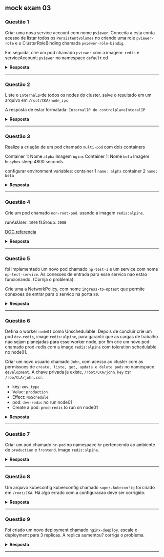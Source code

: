 ## mock exam 03

### Questão 1

Criar uma nova service account com nome  `pviewer`. Conceda a esta conta acesso de listar todos os `PersistentVolumes` no criando uma role `pviewer-role` e u ClusterRoleBinding chamada `pviewer-role-bindig`.

Em seguida, crie um pod chamado `pviewer` com a imagem: `redis` e  serviceAccount: `pviewer` no namespace `default`
cd 
<details>
  <summary><b>Resposta</b></summary>

1. Utilizando somente a linha de comando:

```sh
k create sa pviewer
k get sa 
k create clusterrole --help
k create clusterrole pviewer-role --verb=list --resource=persistentvolumes
k get clusterrole pviewer-role
k create clusterrolebinding --help
k create clusterrolebinding pviewer-role-bindig --clusterrole=pviewer-role --serviceaccount=default:pviewer
k describe clusterrolebinding  pviewer-role-bindig
k run pviewer --image=redis --dry-run=client -o yaml > pviewer.yaml
vim pviewer.yaml
k create apply -f pviewer.yaml
```
- Exemplo de yaml.

```yaml
apiVersion: v1
kind: Pod
metadata:
  creationTimestamp: null
  labels:
    run: pviewer
  name: pviewer
spec:
  serviceAccountName: pviewer
  containers:
  - image: redis
    name: pviewer
    resources: {}
  dnsPolicy: ClusterFirst
  restartPolicy: Always
status: {}
```

- Validando se o pod esta running com o volume.

```sh
k get po 
k describe po pviewer |grep -i service
```

</details>

---

### Questão 2

Liste o `InternalIP`de todos os nodes do cluster. salve o resultado em um arquivo em `/root/CKA/node_ips` 

A resposta de estar formatada: `InternalIP do controlplane`<space>`InteralIP `

<details>
  <summary><b>Resposta</b></summary>
  
[DOC pesquisando externalIP tem um exemplo que pode ser usado apenas alterando para InternalIP](https://kubernetes.io/pt-br/docs/reference/kubectl/cheatsheet/)

- Utilizar a linha de comando:

```sh
k get nodes -o jsonpath='{.items[*].status.addresses[?(@.type=="InternalIP")].address}' > /root/CKA/node_ips
```

- Validando se o pod esta running com o volume.

```sh
cat /root/CKA/node_ips
```

</details>

---

### Questão 3

Realize a criação de um pod chamado `multi-pod` com dois containers 

Container 1: Nome `alpha` Imagem `nginx`
Container 1: Nome `beta` Imagem `busybox` sleep 4800 seconds.

configurar environment variables:
container 1 
`name: alpha`
container 2
`name: beta`

<details>
  <summary><b>Resposta</b></summary>

- Utilizando linha de comando:

```sh
k run multi-pod --image=nginx --dry-run=client -o yaml > multipod.yaml
vim multipod.yaml
```

```yaml
apiVersion: v1
kind: Pod
metadata:
  creationTimestamp: null
  labels:
    run: multipod
  name: multipod
spec:
  containers:
  - image: nginx
    name: alpha
    env:
      - name: "name"
        value: "alpha"      
  - image: busybox
    name: beta
    command:
      - sleep
      - "4800"
    env:
      - name: "name"
        value: "beta"      
    resources: {}
  dnsPolicy: ClusterFirst
  restartPolicy: Always
status: {}
```

- Validando se o namespace foi criado.

```sh
k get po 
k describe po multipod
```

</details>

---

### Questão 4

Crie um pod chamado `non-root-pod`. usando a imagem `redis:alpine`.

runAsUser: `1000`
fsGroup: `2000`

[DOC referencia](https://kubernetes.io/docs/tasks/configure-pod-container/security-context/)

<details>
  <summary><b>Resposta</b></summary>

- Utilizando linha de comando.

```sh
k run non-root-pod --image=redis:alpine --dry-run=client -o yaml > non-root-pod.yaml
vim non-root-pod.yaml
```

- Exemplo de yaml.

```yaml
apiVersion: v1
kind: Pod
metadata:
  creationTimestamp: null
  labels:
    run: non-root-pod
  name: non-root-pod
spec:
  securityContext:
    runAsUser: 1000
    fsGroup: 2000
  containers:
  - image: redis:alpine
    name: non-root-pod
    resources: {}
  dnsPolicy: ClusterFirst
  restartPolicy: Always
status: {}
```

- Realizando a criacao do pod.

```sh
k apply -f non-root-pod.yaml
```

- Validando se o namespace foi criado.

```sh
k get po 
k get po non-root-pod -o yaml
```

</details>

---

### Questão 5

foi implementado um novo pod chamado `np-test-1` e um service com nome `np-test-service`. As conexoes de entrada para esse servico nao estao funcionando. (Corrija o problema).

Crie uma a NetworkPolicy, com nome `ingress-to-nptest` que permite conexoes de entrar para o servico na porta `80`.

<details>
  <summary><b>Resposta</b></summary>

[DOC referencia](https://kubernetes.io/docs/concepts/services-networking/network-policies/)

- Utilizando linha de comando:

```sh
vi  network-policy.yaml
```
- Exemplo de yaml.

```yaml
apiVersion: networking.k8s.io/v1
kind: NetworkPolicy
metadata:
  name: ingress-to-nptest
  namespace: default
spec:
  podSelector:
    matchLabels:
      run: np-test-1
  policyTypes:
    - Ingress
  ingress:
    - 
      ports:
        - protocol: TCP
          port: 80
```

- Validando se o namespace foi criado.

```sh
#subir um container para validar via curl
k run curl --image=alpine/curl --rm -- sh
```

</details>

---

### Questão 6

Defina o worker `node01` como Unschedulable. Depois de concluir crie um pod `dev-redis`, image `redis:alpine`, para garantir que as cargas de trabalho nao sejam planejadas para esse worker node, por fim crie um novo pod chamado prod-redis com a image `redis:alpine` com toleration schedulable no node01.

Criar um novo usuario chamado `John`, com acesso ao cluster com as permissoes de `create, liste, get, update e delete pods` no namespace `development`.
A chave privada ja existe, `/root/CKA/john.key` csr `/roo/CLA/john.csr`.

- key: `env_type`
- Value: `production`
- Effect: `NoSchedule`
- pod: `dev-redis` no run node01
- Create a pod: `prod-redis` to run on node01

<details>
  <summary><b>Resposta</b></summary>

[Documentação](https://kubernetes.io/docs/reference/access-authn-authz/certificate-signing-requests/)

- Utilizando linha de comando:

Crie um arquivo com exemplo abaixo.

```sh
k get no
k taint nodes node01 env_type=production:NoSchedule
k describe node node01
k run dev-redis --image=redis:alpine
k get pods -o wide
k run prod-redis --image=redis:alpine --dry-run=client -o yaml > prod-redis.yaml
vi prod-redis.yaml
```

- Exemplo de yaml.

```yaml
apiVersion: v1
kind: Pod
metadata:
  creationTimestamp: null
  labels:
    run: prod-redis
  name: prod-redis
spec:
  tolerations:
  - key: "env_type"
    operator: "Equal"
    value: "production"
    effect: "NoSchedule"
  containers:
  - image: redis:alpine
    name: prod-redis
    resources: {}
  dnsPolicy: ClusterFirst
  restartPolicy: Always
status: {}
```

- Validando se o namespace foi criado.

```sh
k get pods -o wide
```
</details>

---

### Questão 7

Criar um pod chamado `hr-pod` no namespace `hr` pertencendo ao ambiente de `production` e `frontend`. image `redis:alpine`.

<details>
  <summary><b>Resposta</b></summary>

- Utilizando linha de comando:

```sh
k create ns hr
k run hr-pod -n hr --image=redis:alpine --labels="environment=production,tier=frontend"
```

- Validando se o pod foi criado.

```sh
k get pods -n hr
```

</details>

---

### Questão 8

Um arquivo kubeconfig kubeeconfig chamado `super.kubeconfig` foi criado em `/root/CKA`. Há algo errado com a configuracao deve ser corrigido.

<details>
  <summary><b>Resposta</b></summary>

- Utilizando linha de comando:

```sh
k get nodes --kubeconfig /root/CKA/super.kubeconfig # validar o erro.
cat .kube/config # validar o endpoint
vim /root/CKA/super.kubeconfig # corrigir o endpoint
k get nodes --kubeconfig /root/CKA/super.kubeconfig # validar o erro.
```

</details>

---

### Questão 9

Foi criado um novo deployment chamado `nginx-deeploy`. escale o deployment para 3 replicas. A replica aumentou? corriga o problema. 

<details>
  <summary><b>Resposta</b></summary>

- Utilizando linha de comando:

```sh
k get deployment
k scale deployment nginx-deploy --replicas=3
k describe deployment
vim /etc/kubernetes/manifests/kube-controller-manager.yaml #no exemplo o nome estava kube-contro1ler-manager necessario ajustar para kube-controller-manager
```

</details>

---